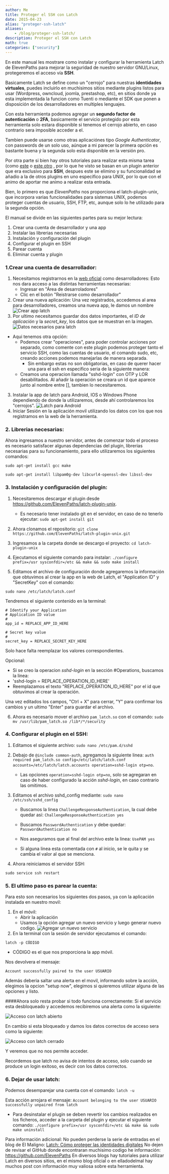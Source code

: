 ```yaml
---
author: Me
title: Proteger el SSH con Latch
date: 2015-04-23
alias: "proteger-ssh-latch"
aliases:
    - /blog/proteger-ssh-latch/
description: Proteger el SSH con Latch
math: true
categories: ["security"]
---
```


En este manual les mostrare como instalar y configurar la herramienta Latch de ElevenPaths para mejorar la seguridad de nuestro servidor GNU/Linux, protegeremos el acceso vía **SSH**.

Basicamente Latch se define como un "cerrojo" para nuestras **identidades virtuales**, puedes incluirlo en muchisimos sitios mediante plugins listos para usar (Wordpress, owncloud, joomla, prestashop, etc), en sitios donde ya esta implementada la funcion como Tuenti o mediante el SDK que ponen a disposición de los desarrolladores en multiples lenguajes.

Con esta herramienta podemos agregar un **segundo factor de autenticación** o **2FA**, basicamente el servicio protegido por esta herramienta solo estara disponible si tenemos el cerrojo abierto, en caso contrario sera imposible acceder a el.

Tambien puede usarse como otras aplicaciónes tipo *Google Authenticator*, con passwords de un solo uso, aúnque a mi parecer la primera opción es bastante buena y la segunda solo esta disponible en la versión pro.

Por otra parte si bien hay otros tutoriales para realizar esta misma tarea (como [este](http://www.dexa-dev.com/securizando-un-vps-con-latch-i/) o [este otro](http://www.hackplayers.com/2014/01/securizando-openssh-mode-paranoico-2.html)  , por lo que he visto se basan en un plugin anterior que era exclusivo para **SSH**, despues este se elimino y su funcionalidad se añadio a la de otros plugins en uno especifico para UNIX, por lo que con el animo de aportar me animo a realizar esta entrada.

Bien, lo primero es que *ElevenPaths* nos proporciona el latch-plugin-unix, que incorpora varias funcionalidades para sistemas UNIX, podemos proteger cuentas de usuario, SSH, FTP, etc, aunque solo lo he utilizado para la segunda opción.

El manual se divide en las siguientes partes para su mejor lectura:

1. Crear una cuenta de desarrollador y una app
2. Instalar las librerias necesarias
3. Instalación y configuración del plugin
4. Configurar el plugin en SSH
5. Parear cuenta
6. Eliminar cuenta y plugin

### 1.Crear una cuenta de desarrollador:

1. Necesitamos registrarnos en la [web oficial](https://latch.elevenpaths.com) como desarrolladores: Esto nos dara acceso a las distintas herramientas necesarias:
	* Ingresar en "Área de desarroladores"
    * Clic en el botón "Reistrarse como desarrollador"
2. Crear una nueva aplicación: Una vez registrados, accedemos al area para desarrolladores, creamos una nueva app, le damos un nombre
![Crear app latch](https://res.cloudinary.com/escribocodigo/image/upload/c_scale,h_262/v1428901247/crear_app_latch_lsprmo.png)
3. Por ultimo necesitamos guardar dos datos importantes, el *ID de aplicación* y la *secret_key*, los datos que se muestran en la imagen.
![Datos necesarios para latch](https://res.cloudinary.com/escribocodigo/image/upload/c_scale,h_255/v1428901249/Datos_de_la_app_unvvbb.png)

* Aqui tenemos otra opción:
	* Podemos crear "operaciones", para poder controlar acciones por separado, como comente con este plugin podemos proteger tanto el servicio SSH, como las cuentas de usuario, el comando sudo, etc, creando acciones podemos manejarlas de manera separada.
		* Sin embargo estas no son obligatorias, en caso de querer hacer una para el ssh en especifico seria de la siguiente manera:
	* Creamos una operacion llamada "sshd-login" con OTP y LOR desabilitados. Al añadir la operación se creara un id que aparece junto al nombre entre [], tambien lo necesitaremos.

3. Instalar la app de latch para Android, IOS o Windows Phone dependiendo de donde la utilizaremos, desde ahí controlaremos los "cerrojos".
![Latch para Android](https://res.cloudinary.com/escribocodigo/image/upload/c_scale,h_302/v1428901250/latch_android_jyd5in.jpg)
4. Iniciar Sesión en la aplicación movil utilizando los datos con los que nos registramos en la web de la herramienta.

### 2. Librerias necesarias:

Ahora ingresamos a nuestro servidor, antes de comenzar todo el proceso es necesario satisfacer algunas dependencias del plugin, librerias necesarias para su funcionamiento, para ello utilizaremos los siguientes comandos:

`sudo apt-get install gcc make`

`sudo apt-get install libpam0g-dev libcurl4-openssl-dev libssl-dev`

### 3. Instalación y configuración del plugin:

1. Necesitaremos descargar el plugin desde https://github.com/ElevenPaths/latch-plugin-unix.
	* Es necesario tener instalado git en el servidor, en caso de no tenerlo ejecutar: `sudo apt-get install git`

2. Ahora clonamos el repositorio:
`git clone https://github.com/ElevenPaths/latch-plugin-unix.git`
3. Ingresamos a la carpeta donde se descargo el proyecto:
`cd latch-plugin-unix`
4. Ejecutamos el siguiente comando para instalar:
`./configure prefix=/usr sysconfdir=/etc && make && sudo make install`

5. Editamos el archivo de configuración donde agregaremos la información que obtuvimos al crear la app en la web de Latch, el  "Application ID" y "SecretKey" con el comando:

`sudo nano /etc/latch/latch.conf`

Tendremos el siguiente contenido en la terminal:

```language-bash
# Identify your Application
# Application ID value
#
app_id = REPLACE_APP_ID_HERE

# Secret key value
#
secret_key = REPLACE_SECRET_KEY_HERE
```

Solo hace falta reemplazar los valores correspondientes.

Opcional:

* Si se creo la operacion *sshd-login* en la sección #Operations, buscamos la linea:
* 'sshd-login = REPLACE_OPERATION_ID_HERE'
* Reemplazamos el texto "REPLACE_OPERATION_ID_HERE" por el id que obtuvimos al crear la operación.

Una vez editados los campos, "Ctrl + X" para cerrar, "Y" para confirmar los cambios y un ultimo "Enter" para guardar el archivo.

6. Ahora es necesario mover el archivo `pam_latch.so` con el comando:
`sudo mv /usr/lib/pam_latch.so /lib*/*/security`

### 4. Configurar el plugin en el SSH:

1. Editamos el siguiente archivo:
`sudo nano /etc/pam.d/sshd`

2. Debajo de `@include common-auth`, agregamos la siguiente linea:
`auth	   required	pam_latch.so config=/etc/latch/latch.conf accounts=/etc/latch/latch.accounts operation=sshd-login otp=no`.

	* Las opciones `operation=sshd-login otp=no`, solo se agregaran en caso de haber configurado la acción *sshd-login*, en caso contrario las omitimos.

3. Editamos el archivo sshd_config mediante:
`sudo nano /etc/ssh/sshd_config `

	* Buscamos la linea `ChallengeResponseAuthentication`, la cual debe quedar así:
`ChallengeResponseAuthentication yes`

	* Buscamos `PasswordAuthentication` y debe quedar:
`PasswordAuthentication no`

	* Nos aseguramos que al final del archivo este la linea:
`UsePAM yes`

	* Si alguna linea esta comentada con `#` al inicio, se le quita y se cambia el valor al que se menciona.

4. Ahora reiniciamos el servidor SSH:

`sudo service ssh restart`

### 5. El ultimo paso es parear la cuenta:

Para esto son necesarios los siguientes dos pasos, ya con la aplicación instalada en nuestro movil:

1. En el móvil:
	* Abrir la aplicación
	* Usamos la opción agregar un nuevo servicio y luego generar nuevo codigo.
![Agregar un nuevo servicio](https://res.cloudinary.com/escribocodigo/image/upload/c_scale,h_331/v1428901249/generar_codigo_wtr078.jpg)
2. En la terminal con la sesión de servidor ejecutamos el comando:

`latch -p CÓDIGO`

* CÓDIGO es el que nos proporciona la app móvil.

Nos devolvera el mensaje:

`Account successfully paired to the user USUARIO`

Además deberia saltar una alerta en el movil, informando sobre la acción, elegimos la opcion "setup now", elegimos si quieremos utilizar alguna de las opciones y listo.

####Ahora solo resta probar si todo funciona correctamente:
Si el servicio esta desbloqueado y accedemos recibiremos una alerta como la siguiente:

![Acceso con latch abierto](https://res.cloudinary.com/escribocodigo/image/upload/c_scale,h_360/v1428901249/cerrojo_abierto_ulzekd.jpg)

En cambio si esta bloqueado y damos los datos correctos de acceso sera como la siguiente:

![Acceso con latch cerrado](https://res.cloudinary.com/escribocodigo/image/upload/c_scale,h_360/v1428901249/cerrojo_cerrado_q0hc5p.jpg)

Y veremos que no nos permite acceder.

Recordemos que latch no avisa de intentos de acceso, solo cuando se produce un login exitoso, es decir con los datos correctos.

### 6. Dejar de usar latch:

Podemos desemparejar una cuenta con el comando:
`latch -u`

Esta acción arrojara el mensaje:
`Account belonging to the user USUARIO successfully unpaired from latch`

* Para desinstalar el plugin se deben revertir los cambios realizados en los ficheros, acceder a la carpeta del plugin y ejecutar el siguiente comando:
`./configure prefix=/usr sysconfdir=/etc && make && sudo make uninstall`

Para información adicional:
No pueden perderse la serie de entradas en el blog de El Maligno: [Latch: Cómo proteger las identidades digitales](http://www.elladodelmal.com/2013/12/como-proteger-las-identidades-digitales.html)
No dejen de revisar el GitHub donde encontraran muchisimo codigo he información: https://github.com/ElevenPaths
En diversos blogs hay tutoriales para utilizar Latch en diversos sitios, en el mismo blog oficial o en elladodelmal hay muchos post con información muy valiosa sobre esta herramienta.
